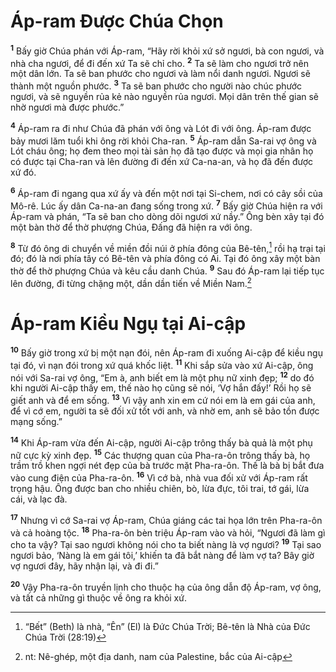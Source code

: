 # Áp-ram Ðược Chúa Chọn
<sup><b>1</b></sup> Bấy giờ Chúa phán với Áp-ram, “Hãy rời khỏi xứ sở ngươi, bà con ngươi, và nhà cha ngươi, để đi đến xứ Ta sẽ chỉ cho. <sup><b>2</b></sup> Ta sẽ làm cho ngươi trở nên một dân lớn. Ta sẽ ban phước cho ngươi và làm nổi danh ngươi. Ngươi sẽ thành một nguồn phước. <sup><b>3</b></sup> Ta sẽ ban phước cho người nào chúc phước ngươi, và sẽ nguyền rủa kẻ nào nguyền rủa ngươi. Mọi dân trên thế gian sẽ nhờ ngươi mà được phước.”

<sup><b>4</b></sup> Áp-ram ra đi như Chúa đã phán với ông và Lót đi với ông. Áp-ram được bảy mươi lăm tuổi khi ông rời khỏi Cha-ran. <sup><b>5</b></sup> Áp-ram dẫn Sa-rai vợ ông và Lót cháu ông; họ đem theo mọi tài sản họ đã tạo được và mọi gia nhân họ có được tại Cha-ran và lên đường đi đến xứ Ca-na-an, và họ đã đến được xứ đó.

<sup><b>6</b></sup> Áp-ram đi ngang qua xứ ấy và đến một nơi tại Si-chem, nơi có cây sồi của Mô-rê. Lúc ấy dân Ca-na-an đang sống trong xứ. <sup><b>7</b></sup> Bấy giờ Chúa hiện ra với Áp-ram và phán, “Ta sẽ ban cho dòng dõi ngươi xứ nầy.” Ông bèn xây tại đó một bàn thờ để thờ phượng Chúa, Ðấng đã hiện ra với ông.

<sup><b>8</b></sup> Từ đó ông di chuyển về miền đồi núi ở phía đông của Bê-tên,[^1] rồi hạ trại tại đó; đó là nơi phía tây có Bê-tên và phía đông có Ai. Tại đó ông xây một bàn thờ để thờ phượng Chúa và kêu cầu danh Chúa. <sup><b>9</b></sup> Sau đó Áp-ram lại tiếp tục lên đường, đi từng chặng một, dần dần tiến về Miền Nam.[^2]

# Áp-ram Kiều Ngụ tại Ai-cập
<sup><b>10</b></sup> Bấy giờ trong xứ bị một nạn đói, nên Áp-ram đi xuống Ai-cập để kiều ngụ tại đó, vì nạn đói trong xứ quá khốc liệt. <sup><b>11</b></sup> Khi sắp sửa vào xứ Ai-cập, ông nói với Sa-rai vợ ông, “Em à, anh biết em là một phụ nữ xinh đẹp; <sup><b>12</b></sup> do đó khi người Ai-cập thấy em, thế nào họ cũng sẽ nói, ‘Vợ hắn đấy!’ Rồi họ sẽ giết anh và để em sống. <sup><b>13</b></sup> Vì vậy anh xin em cứ nói em là em gái của anh, để vì cớ em, người ta sẽ đối xử tốt với anh, và nhờ em, anh sẽ bảo tồn được mạng sống.”

<sup><b>14</b></sup> Khi Áp-ram vừa đến Ai-cập, người Ai-cập trông thấy bà quả là một phụ nữ cực kỳ xinh đẹp. <sup><b>15</b></sup> Các thượng quan của Pha-ra-ôn trông thấy bà, họ trầm trồ khen ngợi nét đẹp của bà trước mặt Pha-ra-ôn. Thế là bà bị bắt đưa vào cung điện của Pha-ra-ôn. <sup><b>16</b></sup> Vì cớ bà, nhà vua đối xử với Áp-ram rất trọng hậu. Ông được ban cho nhiều chiên, bò, lừa đực, tôi trai, tớ gái, lừa cái, và lạc đà.

<sup><b>17</b></sup> Nhưng vì cớ Sa-rai vợ Áp-ram, Chúa giáng các tai họa lớn trên Pha-ra-ôn và cả hoàng tộc. <sup><b>18</b></sup> Pha-ra-ôn bèn triệu Áp-ram vào và hỏi, “Ngươi đã làm gì cho ta vậy? Tại sao ngươi không nói cho ta biết nàng là vợ ngươi? <sup><b>19</b></sup> Tại sao ngươi bảo, ‘Nàng là em gái tôi,’ khiến ta đã bắt nàng để làm vợ ta? Bây giờ vợ ngươi đây, hãy nhận lại, và đi đi.”

<sup><b>20</b></sup> Vậy Pha-ra-ôn truyền lịnh cho thuộc hạ của ông dẫn độ Áp-ram, vợ ông, và tất cả những gì thuộc về ông ra khỏi xứ.

[^1]: “Bết” (Beth) là nhà, “Ên” (El) là Ðức Chúa Trời; Bê-tên là Nhà của Ðức Chúa Trời (28:19)
[^2]: nt: Nê-ghép, một địa danh, nam của Palestine, bắc của Ai-cập
